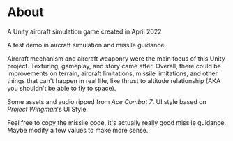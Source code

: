 # About
A Unity aircraft simulation game created in April 2022

A test demo in aircraft simulation and missile guidance.

Aircraft mechanism and aircraft weaponry were the main focus of this Unity project. Texturing, gameplay, and story came after. Overall, there could be improvements on terrain, aircraft limitations, missile limitations, and other things that can't happen in real life, like thrust to altitude relationship (AKA you shouldn't be able to fly to space).

Some assets and audio ripped from *Ace Combat 7*.
UI style based on *Project Wingman*'s UI Style.

Feel free to copy the missile code, it's actually really good missile guidance. Maybe modify a few values to make more sense.
